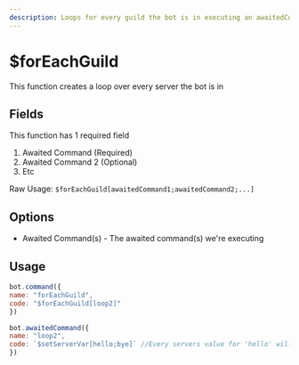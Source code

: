 ```yaml
---
description: Loops for every guild the bot is in executing an awaitedCommand
---
```


# $forEachGuild

This function creates a loop over every server the bot is in

## Fields

This function has 1 required field

1. Awaited Command \(Required\)
2. Awaited Command 2 \(Optional\)
3. Etc

Raw Usage: `$forEachGuild[awaitedCommand1;awaitedCommand2;...]`

## Options

* Awaited Command\(s\) - The awaited command\(s\) we're executing

## Usage

```javascript
bot.command({
name: "forEachGuild",
code: "$forEachGuild[loop2]"
})

bot.awaitedCommand({
name: "loop2",
code: `$setServerVar[hello;bye]` //Every servers value for 'hello' will be 'bye'
})
```

